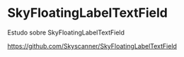 # SkyFloatingLabelTextField
Estudo sobre SkyFloatingLabelTextField

https://github.com/Skyscanner/SkyFloatingLabelTextField
